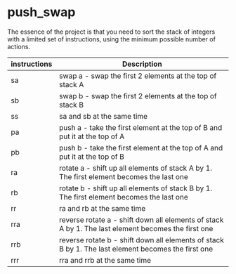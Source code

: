 # push_swap

The essence of the project is that you need to sort the stack of integers with a limited set of instructions, using the minimum possible number of actions.

instructions | Description
---|---
sa | swap a - swap the first 2 elements at the top of stack A
sb | swap b - swap the first 2 elements at the top of stack B
ss | sa and sb at the same time
pa | push a - take the first element at the top of B and put it at the top of A
pb | push b - take the first element at the top of A and put it at the top of B
ra | rotate a - shift up all elements of stack A by 1. The first element becomes the last one
rb | rotate b - shift up all elements of stack B by 1. The first element becomes the last one
rr | ra and rb at the same time
rra | reverse rotate a - shift down all elements of stack A by 1. The last element becomes the first one
rrb | reverse rotate b - shift down all elements of stack B by 1. The last element becomes the first one
rrr | rra and rrb at the same time
